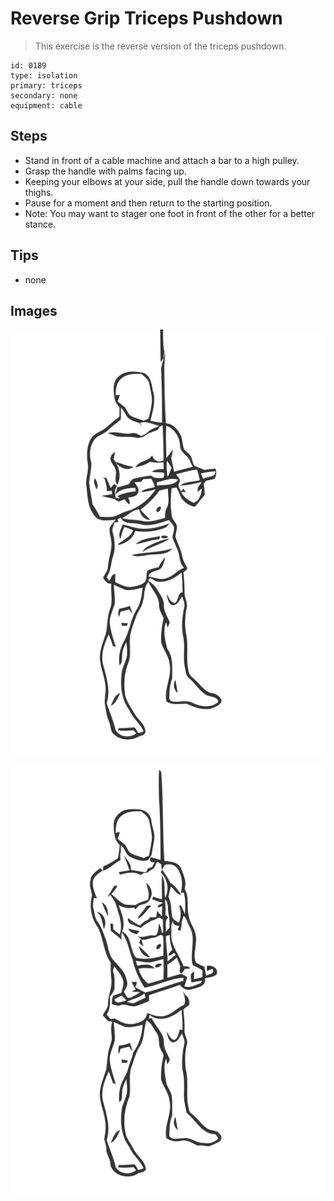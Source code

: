 # Reverse Grip Triceps Pushdown
> This exercise is the reverse version of the triceps pushdown.

``` 
id: 0189 
type: isolation 
primary: triceps 
secondary: none 
equipment: cable 
``` 

## Steps

 - Stand in front of a cable machine and attach a bar to a high pulley.
 - Grasp the handle with palms facing up.
 - Keeping your elbows at your side, pull the handle down towards your thighs.
 - Pause for a moment and then return to the starting position.
 - Note: You may want to stager one foot in front of the other for a better stance.

## Tips

 - none

## Images

![](../svg/0189-relaxation.svg)

![](../svg/0189-tension.svg)

